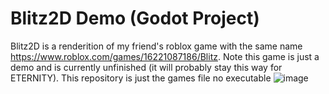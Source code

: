 # Blitz2D Demo (Godot Project)
Blitz2D is a renderition of my friend's roblox game with the same name <https://www.roblox.com/games/16221087186/Blitz>. Note this game is just a demo and is currently unfinished (it will probably stay this way for ETERNITY). This repository is just the games file no executable ![image](https://github.com/user-attachments/assets/e186395a-83c3-4c0e-b148-4851a44d76e2)
